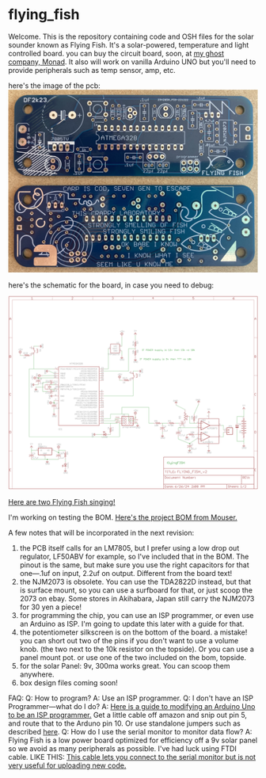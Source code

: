 # flying_fish

Welcome.  This is the repository containing code and OSH files for the solar sounder known as Flying Fish. It's a solar-powered, temperature and light controlled board. you can buy the circuit board, soon, at <a href="https://monadmonad.square.site/">my ghost company, Monad</a>. It also will work on vanilla Arduino UNO but you'll need to provide peripherals such as temp sensor, amp, etc. 

here's the image of the pcb:
<img src= "https://raw.githubusercontent.com/dfict/flying_fish/main/FlyingFish_pcb.jpg" alt="the picture of the pcb!">

here's the schematic for the board, in case you need to debug:

<img src="https://raw.githubusercontent.com/dfict/flying_fish/main/FlyingFish_schematic.png" alt="the schematic is here">

<a href="https://www.instagram.com/stories/highlights/18321952708145409/">Here are two Flying Fish singing!</a>

I'm working on testing the BOM.
<a href="https://www.mouser.com/ProjectManager/ProjectDetail.aspx?AccessID=30a4665741">Here's the project BOM from Mouser.</a>

A few notes that will be incorporated in the next revision:
1) the PCB itself calls for an LM7805, but I prefer using a low drop out regulator, LF50ABV for example, so I've included that in the BOM. The pinout is the same, but make sure you use the right capacitors for that one—.1uf on input, 2.2uf on output. Different from the board text!
2) the NJM2073 is obsolete. You can use the TDA2822D instead, but that is surface mount, so you can use a surfboard for that, or just scoop the 2073 on ebay. Some stores in Akihabara, Japan still carry the NJM2073 for 30 yen a piece!
3) for programming the chip, you can use an ISP programmer, or even use an Arduino as ISP. I'm going to update this later with a guide for that.
4) the potentiometer silkscreen is on the bottom of the board. a mistake! you can short out two of the pins if you don't want to use a volume knob. (the two next to the 10k resistor on the topside). Or you can use a panel mount pot. or use one of the two included on the bom, topside.
5) for the solar Panel: 9v, 300ma works great. You can scoop them anywhere.
6) box design files coming soon!

FAQ:
Q: How to program?
A: Use an ISP programmer.
Q: I don't have an ISP Programmer—what do I do?
A: <a href="https://www.electroschematics.com/icsp-custom-cables-and-arduino/">Here is a guide to modifying an Arduino Uno to be an ISP programmer.</a> Get a little cable off amazon and snip out pin 5, and route that to the Arduno pin 10. Or use standalone jumpers such as described <a href="https://www.instructables.com/Arduino-ICSP-Programming-Cable/">here</a>.
Q: How do I use the serial monitor to monitor data flow?
A: Flying Fish is a low power board optimized for efficiency off a 9v solar panel so we avoid as many peripherals as possible. I've had luck using FTDI cable. LIKE THIS: <a href="https://www.adafruit.com/product/70">This cable lets you connect to the serial monitor but is not very useful for uploading new code.</a>